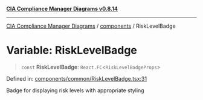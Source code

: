 [**CIA Compliance Manager Diagrams v0.8.14**](../../README.md)

***

[CIA Compliance Manager Diagrams](../../modules.md) / [components](../README.md) / RiskLevelBadge

# Variable: RiskLevelBadge

> `const` **RiskLevelBadge**: `React.FC`\<`RiskLevelBadgeProps`\>

Defined in: [components/common/RiskLevelBadge.tsx:31](https://github.com/Hack23/cia-compliance-manager/blob/257dd569f432a46611a1746c832a7e3d29232229/src/components/common/RiskLevelBadge.tsx#L31)

Badge for displaying risk levels with appropriate styling

